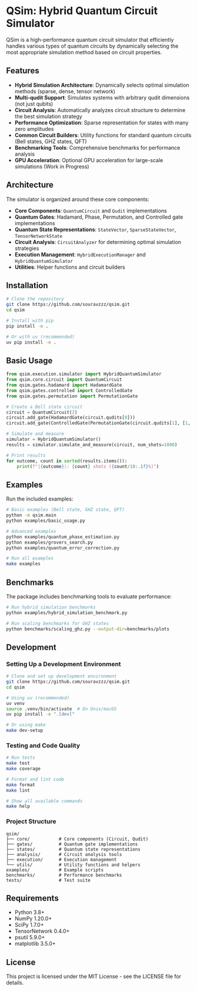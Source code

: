 # QSim: Hybrid Quantum Circuit Simulator

QSim is a high-performance quantum circuit simulator that efficiently handles various types of quantum circuits by dynamically selecting the most appropriate simulation method based on circuit properties.

## Features

- **Hybrid Simulation Architecture**: Dynamically selects optimal simulation methods (sparse, dense, tensor network)
- **Multi-qudit Support**: Simulates systems with arbitrary qudit dimensions (not just qubits)
- **Circuit Analysis**: Automatically analyzes circuit structure to determine the best simulation strategy
- **Performance Optimization**: Sparse representation for states with many zero amplitudes
- **Common Circuit Builders**: Utility functions for standard quantum circuits (Bell states, GHZ states, QFT)
- **Benchmarking Tools**: Comprehensive benchmarks for performance analysis
- **GPU Acceleration**: Optional GPU acceleration for large-scale simulations (Work in Progress)

## Architecture

The simulator is organized around these core components:

- **Core Components**: `QuantumCircuit` and `Qudit` implementations
- **Quantum Gates**: Hadamard, Phase, Permutation, and Controlled gate implementations
- **Quantum State Representations**: `StateVector`, `SparseStateVector`, `TensorNetworkState`
- **Circuit Analysis**: `CircuitAnalyzer` for determining optimal simulation strategies
- **Execution Management**: `HybridExecutionManager` and `HybridQuantumSimulator`
- **Utilities**: Helper functions and circuit builders

## Installation

```bash
# Clone the repository
git clone https://github.com/souravzzz/qsim.git
cd qsim

# Install with pip
pip install -e .

# Or with uv (recommended)
uv pip install -e .
```

## Basic Usage

```python
from qsim.execution.simulator import HybridQuantumSimulator
from qsim.core.circuit import QuantumCircuit
from qsim.gates.hadamard import HadamardGate
from qsim.gates.controlled import ControlledGate
from qsim.gates.permutation import PermutationGate

# Create a Bell state circuit
circuit = QuantumCircuit(2)
circuit.add_gate(HadamardGate(circuit.qudits[0]))
circuit.add_gate(ControlledGate(PermutationGate(circuit.qudits[1], [1, 0]), circuit.qudits[0], 1))

# Simulate and measure
simulator = HybridQuantumSimulator()
results = simulator.simulate_and_measure(circuit, num_shots=1000)

# Print results
for outcome, count in sorted(results.items()):
    print(f"|{outcome}⟩: {count} shots ({count/10:.1f}%)")
```

## Examples

Run the included examples:

```bash
# Basic examples (Bell state, GHZ state, QFT)
python -m qsim.main
python examples/basic_usage.py

# Advanced examples
python examples/quantum_phase_estimation.py
python examples/grovers_search.py
python examples/quantum_error_correction.py

# Run all examples
make examples
```

## Benchmarks

The package includes benchmarking tools to evaluate performance:

```bash
# Run hybrid simulation benchmarks
python examples/hybrid_simulation_benchmark.py

# Run scaling benchmarks for GHZ states
python benchmarks/scaling_ghz.py --output-dir=benchmarks/plots
```

## Development

### Setting Up a Development Environment

```bash
# Clone and set up development environment
git clone https://github.com/souravzzz/qsim.git
cd qsim

# Using uv (recommended)
uv venv
source .venv/bin/activate  # On Unix/macOS
uv pip install -e ".[dev]"

# Or using make
make dev-setup
```

### Testing and Code Quality

```bash
# Run tests
make test
make coverage

# Format and lint code
make format
make lint

# Show all available commands
make help
```

### Project Structure

```
qsim/
├── core/           # Core components (Circuit, Qudit)
├── gates/          # Quantum gate implementations
├── states/         # Quantum state representations
├── analysis/       # Circuit analysis tools
├── execution/      # Execution management
└── utils/          # Utility functions and helpers
examples/           # Example scripts
benchmarks/         # Performance benchmarks
tests/              # Test suite
```

## Requirements

- Python 3.8+
- NumPy 1.20.0+
- SciPy 1.7.0+
- TensorNetwork 0.4.0+
- psutil 5.9.0+
- matplotlib 3.5.0+

## License

This project is licensed under the MIT License - see the LICENSE file for details.
